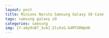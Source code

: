 ```yaml
---
layout: post
title: Minions Naruto Samsung Galaxy S9 Case
tags: samsung galaxy s9
categories: samsung
img: 1Y-a0y9sB7_3cAJ_SlsXvG-b4MTXRWpHb
---
```

